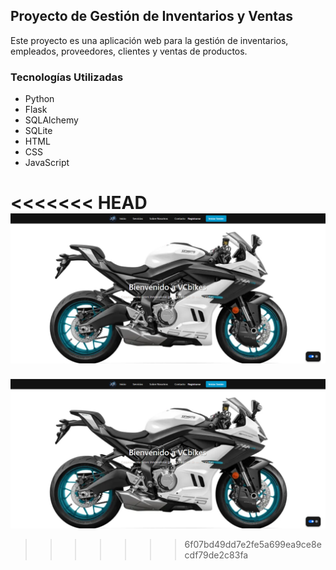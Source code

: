 ## Proyecto de Gestión de Inventarios y Ventas

Este proyecto es una aplicación web para la gestión de inventarios, empleados, proveedores, clientes y ventas de productos.

### Tecnologías Utilizadas

- Python
- Flask
- SQLAlchemy
- SQLite
- HTML
- CSS
- JavaScript

<<<<<<< HEAD
![preview](static/img/screenshot.png)
=======
![preview](static/img/screenshot.png)
>>>>>>> 6f07bd49dd7e2fe5a699ea9ce8ecdf79de2c83fa

